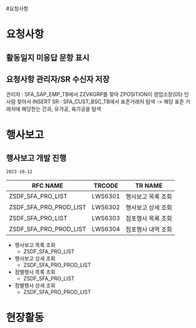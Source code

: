 #요청사항

# 요청사항

## 활동일지 미응답 문항 표시

## 요청사항 관리자/SR 수신자 저장
관리자 : SFA_SAP_EMP_TB에서 ZZVKGRP를 찾아 ZPOSITION이 영업소장(05) 인 사람 찾아서 INSERT
SR : SFA_CUST_BSC_TB에서 표준거래처 탐색 -> 해당 표준 거래처에 해당한는 건과, 유가공, 육가공을 탐색


# 행사보고

## 행사보고 개발 진행
`2023-10-12`

| RFC NAME               | TRCODE  | TR NAME            |
| ---------------------- | ------- | ------------------ |
| ZSDF_SFA_PRO_LIST      | LWS6301 | 행사보고 목록 조회 |
| ZSDF_SFA_PRO_PROD_LIST | LWS6302 | 행사보고 상세 조회 |
| ZSDF_SFA_PRO_LIST      | LWS6303 | 점포행사 목록 조회 |
| ZSDF_SFA_PRO_PROD_LIST | LWS6304 | 점포행사 내역 조회                   |

* 행사보고 목록 조회
	* ZSDF_SFA_PRO_LIST
* 행사보고 상세 조회
	* ZSDF_SFA_PRO_PROD_LIST
* 점별행사 목록 조회
	* ZSDF_SFA_PRO_LIST
* 점별행사 상세 조회
	* ZSDF_SFA_PRO_PROD_LIST



# 현장활동


